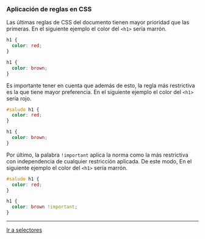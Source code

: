 ### Aplicación de reglas en CSS

Las últimas reglas de CSS del documento tienen mayor prioridad que las primeras. En el siguiente ejemplo el color del `<h1>` sería marrón.

```css
h1 {
  color: red;
}

h1 {
  color: brown;
}
```

Es importante tener en cuenta que además de esto, la regla más restrictiva es la que tiene mayor preferencia. En el siguiente ejemplo el color del `<h1>` sería rojo.

```css
#saludo h1 {
  color: red;
}

h1 {
  color: brown;
}
```

Por último, la palabra `!important` aplica la norma como la más restrictiva con independencia de cualquier restricción aplicada. De este modo, En el siguiente ejemplo el color del `<h1>` sería marrón.

```css
#saludo h1 {
  color: red;
}

h1 {
  color: brown !important;
}
```

---

[Ir a selectores](02-selectores.md)
